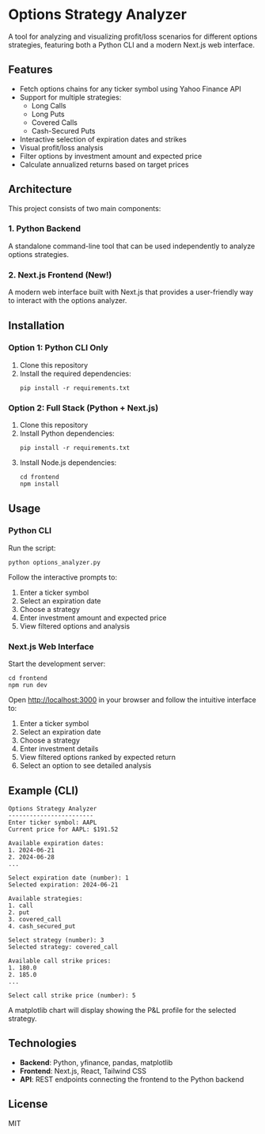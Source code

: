 # Options Strategy Analyzer

A tool for analyzing and visualizing profit/loss scenarios for different options strategies, featuring both a Python CLI and a modern Next.js web interface.

## Features

- Fetch options chains for any ticker symbol using Yahoo Finance API
- Support for multiple strategies:
  - Long Calls
  - Long Puts
  - Covered Calls
  - Cash-Secured Puts
- Interactive selection of expiration dates and strikes
- Visual profit/loss analysis
- Filter options by investment amount and expected price
- Calculate annualized returns based on target prices

## Architecture

This project consists of two main components:

### 1. Python Backend

A standalone command-line tool that can be used independently to analyze options strategies.

### 2. Next.js Frontend (New!)

A modern web interface built with Next.js that provides a user-friendly way to interact with the options analyzer.

## Installation

### Option 1: Python CLI Only

1. Clone this repository
2. Install the required dependencies:
   ```
   pip install -r requirements.txt
   ```

### Option 2: Full Stack (Python + Next.js)

1. Clone this repository
2. Install Python dependencies:
   ```
   pip install -r requirements.txt
   ```
3. Install Node.js dependencies:
   ```
   cd frontend
   npm install
   ```

## Usage

### Python CLI

Run the script:
```
python options_analyzer.py
```

Follow the interactive prompts to:
1. Enter a ticker symbol
2. Select an expiration date
3. Choose a strategy
4. Enter investment amount and expected price
5. View filtered options and analysis

### Next.js Web Interface

Start the development server:
```
cd frontend
npm run dev
```

Open [http://localhost:3000](http://localhost:3000) in your browser and follow the intuitive interface to:
1. Enter a ticker symbol
2. Select an expiration date 
3. Choose a strategy
4. Enter investment details
5. View filtered options ranked by expected return
6. Select an option to see detailed analysis

## Example (CLI)

```
Options Strategy Analyzer
------------------------
Enter ticker symbol: AAPL
Current price for AAPL: $191.52

Available expiration dates:
1. 2024-06-21
2. 2024-06-28
...

Select expiration date (number): 1
Selected expiration: 2024-06-21

Available strategies:
1. call
2. put
3. covered_call
4. cash_secured_put

Select strategy (number): 3
Selected strategy: covered_call

Available call strike prices:
1. 180.0
2. 185.0
...

Select call strike price (number): 5
```

A matplotlib chart will display showing the P&L profile for the selected strategy. 

## Technologies

- **Backend**: Python, yfinance, pandas, matplotlib
- **Frontend**: Next.js, React, Tailwind CSS
- **API**: REST endpoints connecting the frontend to the Python backend

## License

MIT 